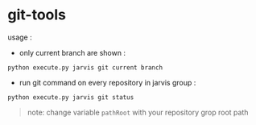 # git-tools
 
 usage :
 
 - only current branch are shown :
 ```
 python execute.py jarvis git current branch
 ```
 - run git command on every repository in jarvis group :
 ```
 python execute.py jarvis git status
 ```

>note: change variable `pathRoot` with your repository grop root path 